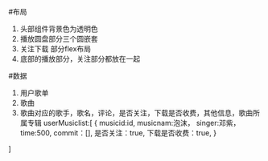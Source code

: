 #布局
1. 头部组件背景色为透明色
2. 播放圆盘部分三个圆嵌套
3. 关注下载 部分flex布局
4. 底部的播放部分，关注部分都放在一起

#数据
1. 用户歌单
2. 歌曲
3. 歌曲对应的歌手，歌名，评论，是否关注，下载是否收费，其他信息，歌曲所属专辑
userMusiclist:[
    {
        musicid:id,
        musicnam:泡沫，
        singer:邓紫，
        time:500,
        commit：[],
        是否关注：true,
        下载是否收费：true,
    }

]